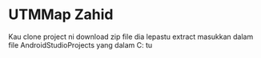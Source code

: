 # UTMMap Zahid

Kau clone project ni download zip file dia lepastu extract masukkan dalam file AndroidStudioProjects yang dalam C: tu
